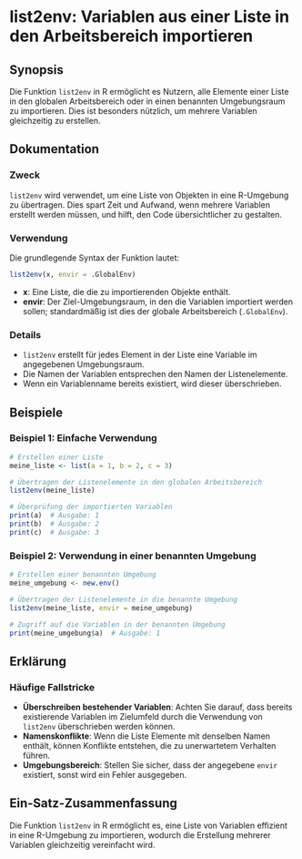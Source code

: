 <!--
Meta Description: # list2env: Variablen aus einer Liste in den Arbeitsbereich importieren ## Synopsis Die Funktion `list2env` in R ermöglicht es Nutzern, alle Elemente ...
Meta Keywords: die, variablen, der, list2env, liste
-->

# list2env: Variablen aus einer Liste in den Arbeitsbereich importieren

## Synopsis
Die Funktion `list2env` in R ermöglicht es Nutzern, alle Elemente einer Liste in den globalen Arbeitsbereich oder in einen benannten Umgebungsraum zu importieren. Dies ist besonders nützlich, um mehrere Variablen gleichzeitig zu erstellen.

## Dokumentation
### Zweck
`list2env` wird verwendet, um eine Liste von Objekten in eine R-Umgebung zu übertragen. Dies spart Zeit und Aufwand, wenn mehrere Variablen erstellt werden müssen, und hilft, den Code übersichtlicher zu gestalten.

### Verwendung
Die grundlegende Syntax der Funktion lautet:

```R
list2env(x, envir = .GlobalEnv)
```

- **x**: Eine Liste, die die zu importierenden Objekte enthält.
- **envir**: Der Ziel-Umgebungsraum, in den die Variablen importiert werden sollen; standardmäßig ist dies der globale Arbeitsbereich (`.GlobalEnv`).

### Details
- `list2env` erstellt für jedes Element in der Liste eine Variable im angegebenen Umgebungsraum.
- Die Namen der Variablen entsprechen den Namen der Listenelemente.
- Wenn ein Variablenname bereits existiert, wird dieser überschrieben.

## Beispiele
### Beispiel 1: Einfache Verwendung
```R
# Erstellen einer Liste
meine_liste <- list(a = 1, b = 2, c = 3)

# Übertragen der Listenelemente in den globalen Arbeitsbereich
list2env(meine_liste)

# Überprüfung der importierten Variablen
print(a)  # Ausgabe: 1
print(b)  # Ausgabe: 2
print(c)  # Ausgabe: 3
```

### Beispiel 2: Verwendung in einer benannten Umgebung
```R
# Erstellen einer benannten Umgebung
meine_umgebung <- new.env()

# Übertragen der Listenelemente in die benannte Umgebung
list2env(meine_liste, envir = meine_umgebung)

# Zugriff auf die Variablen in der benannten Umgebung
print(meine_umgebung$a)  # Ausgabe: 1
```

## Erklärung
### Häufige Fallstricke
- **Überschreiben bestehender Variablen**: Achten Sie darauf, dass bereits existierende Variablen im Zielumfeld durch die Verwendung von `list2env` überschrieben werden können.
- **Namenskonflikte**: Wenn die Liste Elemente mit denselben Namen enthält, können Konflikte entstehen, die zu unerwartetem Verhalten führen.
- **Umgebungsbereich**: Stellen Sie sicher, dass der angegebene `envir` existiert, sonst wird ein Fehler ausgegeben.

## Ein-Satz-Zusammenfassung
Die Funktion `list2env` in R ermöglicht es, eine Liste von Variablen effizient in eine R-Umgebung zu importieren, wodurch die Erstellung mehrerer Variablen gleichzeitig vereinfacht wird.